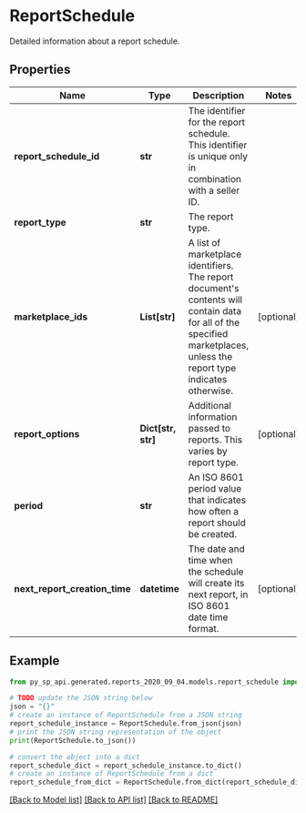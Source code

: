# ReportSchedule

Detailed information about a report schedule.

## Properties

Name | Type | Description | Notes
------------ | ------------- | ------------- | -------------
**report_schedule_id** | **str** | The identifier for the report schedule. This identifier is unique only in combination with a seller ID. | 
**report_type** | **str** | The report type. | 
**marketplace_ids** | **List[str]** | A list of marketplace identifiers. The report document&#39;s contents will contain data for all of the specified marketplaces, unless the report type indicates otherwise. | [optional] 
**report_options** | **Dict[str, str]** | Additional information passed to reports. This varies by report type. | [optional] 
**period** | **str** | An ISO 8601 period value that indicates how often a report should be created. | 
**next_report_creation_time** | **datetime** | The date and time when the schedule will create its next report, in ISO 8601 date time format. | [optional] 

## Example

```python
from py_sp_api.generated.reports_2020_09_04.models.report_schedule import ReportSchedule

# TODO update the JSON string below
json = "{}"
# create an instance of ReportSchedule from a JSON string
report_schedule_instance = ReportSchedule.from_json(json)
# print the JSON string representation of the object
print(ReportSchedule.to_json())

# convert the object into a dict
report_schedule_dict = report_schedule_instance.to_dict()
# create an instance of ReportSchedule from a dict
report_schedule_from_dict = ReportSchedule.from_dict(report_schedule_dict)
```
[[Back to Model list]](../README.md#documentation-for-models) [[Back to API list]](../README.md#documentation-for-api-endpoints) [[Back to README]](../README.md)


